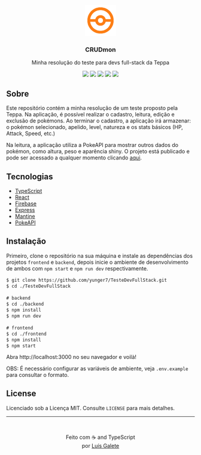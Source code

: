 <p align="center">
  <a href="https://testedevfullstack-3d9a1.web.app/">
    <img src="./frontend/public/logo.png" height="84" />
  </a>
  <h3 align="center">CRUDmon</h3>
  <p align="center">Minha resolução do teste para devs full-stack da Teppa</p>
  <p align="center">
    <a href="https://testedevfullstack-3d9a1.web.app/" target="_blank"><img src="https://img.shields.io/website?down_color=FA5252&down_message=Inativo&label=Website&style=flat-square&up_color=FD7E14&up_message=Ativo&color=FD7E14&url=https%3A%2F%2Ftestedevfullstack-3d9a1.web.app" /></a>
    <img src="https://img.shields.io/github/last-commit/yunger7/TesteDevFullStack?color=FD7E14&label=Ultimo%20commit&logo=github&logoColor=ffffff&style=flat-square" />
    <img src="https://img.shields.io/github/languages/code-size/yunger7/TesteDevFullStack?color=FD7E14&label=Tamanho&logo=github&logoColor=ffffff&style=flat-square" />
    <img src="https://img.shields.io/github/languages/top/yunger7/TesteDevFullStack?color=FD7E14&label=TypeScript&logo=typescript&logoColor=ffffff&style=flat-square" />
    <img src="https://img.shields.io/github/license/yunger7/TesteDevFullStack?&color=FD7E14&label=Licen%C3%A7a&logo=github&logoColor=ffffff&style=flat-square" />
  </p>
</p>

## Sobre
Este repositório contém a minha resolução de um teste proposto pela Teppa. Na aplicação, é possível realizar o cadastro, leitura, edição e exclusão de pokémons. Ao terminar o cadastro, a aplicação irá armazenar: o pokémon selecionado, apelido, level, natureza e os stats básicos (HP, Attack, Speed, etc.)

Na leitura, a aplicação utiliza a PokeAPI para mostrar outros dados do pokémon, como altura, peso e aparência shiny. O projeto está publicado e pode ser acessado a qualquer momento clicando [aqui](https://testedevfullstack-3d9a1.web.app/).

## Tecnologias
- [TypeScript](https://www.typescriptlang.org/)
- [React](https://reactjs.org/)
- [Firebase](https://firebase.google.com/)
- [Express](https://expressjs.com/)
- [Mantine](https://mantine.dev/)
- [PokeAPI](https://pokeapi.co/)

## Instalação
Primeiro, clone o repositório na sua máquina e instale as dependências dos projetos `frontend` e `backend`, depois inicie o ambiente de desenvolvimento de ambos com `npm start` e `npm run dev` respectivamente.
```
$ git clone https://github.com/yunger7/TesteDevFullStack.git
$ cd ./TesteDevFullStack

# backend
$ cd ./backend
$ npm install
$ npm run dev

# frontend
$ cd ./frontend
$ npm install
$ npm start
```
Abra http://localhost:3000 no seu navegador e voilà!

OBS: É necessário configurar as variáveis de ambiente, veja `.env.example` para consultar o formato.

## License
Licenciado sob a Licença MIT. Consulte `LICENSE` para mais detalhes.

<hr /><br />

<p align="center">Feito com ☕ and TypeScript <br/> por <a href="https://luisgalete.com.br/">Luís Galete</a></p>

